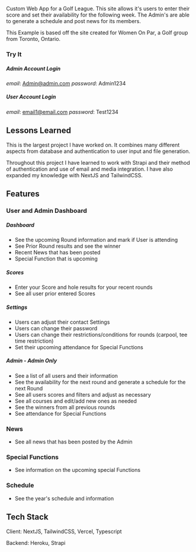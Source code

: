 Custom Web App for a Golf League. This site allows it's users to enter their score and set their availability for the following week. The Admin's are able to generate a schedule and post news for its members.

This Example is based off the site created for Women On Par, a Golf group from Toronto, Ontario.

### Try It

##### Admin Account Login

_email_: Admin@admin.com
_password_: Admin1234

##### User Account Login

_email_: email1@email.com
_password_: Test1234

## Lessons Learned

This is the largest project I have worked on. It combines many different aspects from database and authentication to user input and file generation.

Throughout this project I have learned to work with Strapi and their method of authentication and use of email and media integration. I have also expanded my knowledge with NextJS and TailwindCSS.

## Features

### User and Admin Dashboard

##### Dashboard

- See the upcoming Round information and mark if User is attending
- See Prior Round results and see the winner
- Recent News that has been posted
- Special Function that is upcoming

##### Scores

- Enter your Score and hole results for your recent rounds
- See all user prior entered Scores

##### Settings

- Users can adjust their contact Settings
- Users can change their password
- Users can change their restrictions/conditions for rounds (carpool, tee time restriction)
- Set their upcoming attendance for Special Functions

##### Admin - Admin Only

- See a list of all users and their information
- See the availability for the next round and generate a schedule for the next Round
- See all users scores and filters and adjust as necessary
- See all courses and edit/add new ones as needed
- See the winners from all previous rounds
- See attendance for Special Functions

### News

- See all news that has been posted by the Admin

### Special Functions

- See information on the upcoming special Functions

### Schedule

- See the year's schedule and information

## Tech Stack

Client: NextJS, TailwindCSS, Vercel, Typescript

Backend: Heroku, Strapi
